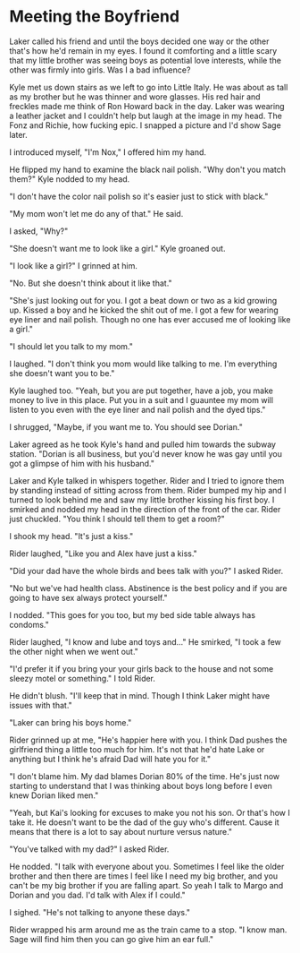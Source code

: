 # Meeting the Boyfriend
Laker called his friend and until the boys decided one way or the other that's how he'd remain in my eyes.  I found it comforting and a little scary that my little  brother was seeing boys as potential love interests, while the other was firmly into girls.  Was I a bad influence?

Kyle met us down stairs as we left to go into Little Italy.  He was about as tall as my brother but he was thinner and wore glasses.  His red hair and freckles made me think of Ron Howard back in the day.  Laker was wearing a leather jacket and I couldn't help but laugh at the image in my head.  The Fonz and Richie, how fucking epic.  I snapped a picture and I'd show Sage later.  

I introduced myself, "I'm Nox," I offered him my hand.  

He flipped my hand to examine the black nail polish. "Why don't you match them?" Kyle nodded to my head.

"I don't have the color nail polish so it's easier just to stick with black."

"My mom won't let me do any of that."  He said.

I asked, "Why?"

"She doesn't want me to look like a girl."  Kyle groaned out.

"I look like a girl?"  I grinned at him.

"No.  But she doesn't think about it like that."  

"She's just looking out for you.  I got a beat down or two as a kid growing up.  Kissed a boy and he kicked the shit out of me.  I got a few for wearing eye liner and nail polish.  Though no one has ever accused me of looking like a girl."

"I should let you talk to my mom."

I laughed.  "I don't think you mom would like talking to me.  I'm everything she doesn't want you to be."

Kyle laughed too.  "Yeah, but you are put together, have a job, you make money to live in this place.  Put you in a suit and I guauntee my mom will listen to you even with the eye liner and nail polish and the dyed tips."

I shrugged, "Maybe, if you want me to.  You should see Dorian."

Laker agreed as he took Kyle's hand and pulled him towards the subway station.  "Dorian is all business, but you'd never know he was gay until you got a glimpse of him with his husband."

Laker and Kyle talked in whispers together.  Rider and I tried to ignore them by standing instead of sitting across from them. Rider bumped my hip and I turned to look behind me and saw my little brother kissing his first boy.  I smirked and nodded my head in the direction of the front of the car.  Rider just chuckled.  "You think I should tell them to get a room?"

I shook my head.  "It's just a kiss."

Rider laughed, "Like you and Alex have just a kiss."

"Did your dad have the whole birds and bees talk with you?"  I asked Rider.

"No but we've had health class.  Abstinence is the best policy and if you are going to have sex always protect yourself."

I nodded.  "This goes for you too, but my bed side table always has condoms."

Rider laughed, "I know and lube and toys and..."  He smirked, "I took a few the other night when we went out."

"I'd prefer it if you bring your your girls back to the house and not some sleezy motel or something."  I told Rider.  

He didn't blush.  "I'll keep that in mind.  Though I think Laker might have issues with that."

"Laker can bring his boys home."

Rider grinned up at me, "He's happier here with you.  I think Dad pushes the girlfriend thing a little too much for him.  It's not that he'd hate Lake or anything but I think he's afraid Dad will hate you for it."

"I don't blame him.  My dad blames Dorian 80% of the time.  He's just now starting to understand that I was thinking about boys long before I even knew Dorian liked men."

"Yeah, but Kai's looking for excuses to make you not his son.  Or that's how I take it.  He doesn't want to be the dad of the guy who's different.  Cause it means that there is a lot to say about nurture versus nature."

"You've talked with my dad?"  I asked Rider.

He nodded.  "I talk with everyone about you.  Sometimes I feel like the older brother and then there are times I feel like I need my big brother, and you can't be my big brother if you are falling apart.  So yeah I talk to Margo and Dorian and you dad.  I'd talk with Alex if I could."

I sighed.  "He's not talking to anyone these days."

Rider wrapped his arm around me as the train came to a stop.  "I know man.  Sage will find him then you can go give him an ear full."
<!--stackedit_data:
eyJoaXN0b3J5IjpbMTE3MzI3NzA0M119
-->